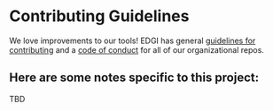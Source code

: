 # Contributing Guidelines

We love improvements to our tools! EDGI has general [guidelines for contributing](https://github.com/edgi-govdata-archiving/overview/blob/main/CONTRIBUTING.md) and a [code of conduct](https://github.com/edgi-govdata-archiving/overview/blob/main/CONDUCT.md) for all of our organizational repos.

## Here are some notes specific to this project:

TBD